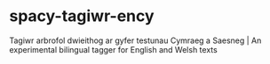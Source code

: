 # spacy-tagiwr-ency
Tagiwr arbrofol dwieithog ar gyfer testunau Cymraeg a Saesneg | An experimental bilingual tagger for English and Welsh texts
